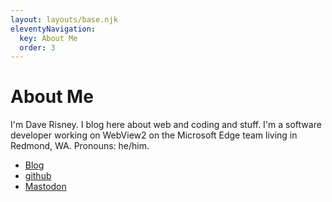 ```yaml
---
layout: layouts/base.njk
eleventyNavigation:
  key: About Me
  order: 3
---
```

# About Me

I'm Dave Risney. I blog here about web and coding and stuff. I'm a software developer working on WebView2 on the Microsoft Edge team living in Redmond, WA. Pronouns: he/him.

<ul>
<li><a href="https://deletethis.net/dave/">Blog</a></li>
<li><a href="https://github.com/david-risney/">github</a></li>
<li><a href="https://infosec.exchange/@davidrisney">Mastodon</a></li>
</ul>
